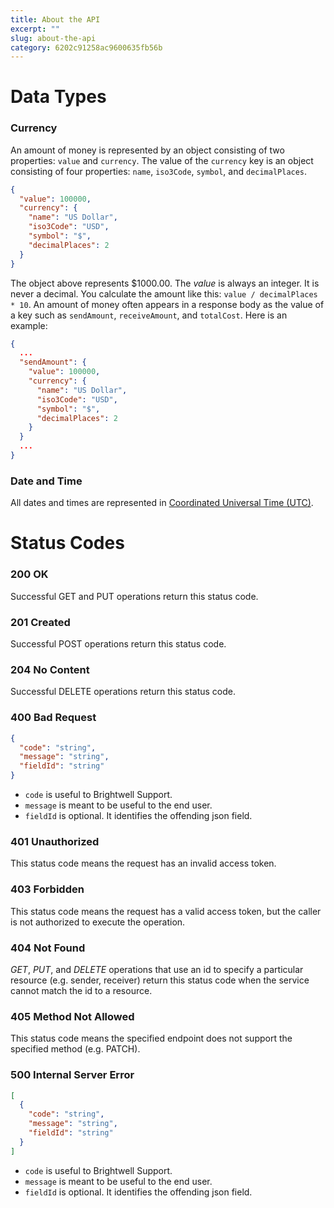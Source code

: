 ```yaml
---
title: About the API
excerpt: ""
slug: about-the-api
category: 6202c91258ac9600635fb56b
---
```


# Data Types

### Currency

An amount of money is represented by an object consisting of two properties: `value` and `currency`. The value of the `currency` key is an object consisting of four properties: `name`, `iso3Code`, `symbol`, and `decimalPlaces`.

``` json
{
  "value": 100000,
  "currency": {
    "name": "US Dollar",
    "iso3Code": "USD",
    "symbol": "$",
    "decimalPlaces": 2
  }
}
```

The object above represents $1000.00. The *value* is always an integer. It is never a decimal. You calculate the amount like this: `value / decimalPlaces * 10`. An amount of money often appears in a response body as the value of a key such as `sendAmount`, `receiveAmount`, and `totalCost`. Here is an example:

``` json
{
  ...
  "sendAmount": {
    "value": 100000,
    "currency": {
      "name": "US Dollar",
      "iso3Code": "USD",
      "symbol": "$",
      "decimalPlaces": 2
    }
  }
  ...
}
```

### Date and Time

All dates and times are represented in [Coordinated Universal Time (UTC)](https://en.wikipedia.org/wiki/ISO_8601#Coordinated_Universal_Time_(UTC)).

# Status Codes

### 200 OK

Successful GET and PUT operations return this status code.

### 201 Created

Successful POST operations return this status code.

### 204 No Content

Successful DELETE operations return this status code.

### 400 Bad Request

``` json
{
  "code": "string",
  "message": "string",
  "fieldId": "string"
}
```

* `code` is useful to Brightwell Support.
* `message` is meant to be useful to the end user.
* `fieldId` is optional. It identifies the offending json field.

### 401 Unauthorized

This status code means the request has an invalid access token.

### 403 Forbidden

This status code means the request has a valid access token, but the caller is not authorized to execute the operation.

### 404 Not Found

*GET*, *PUT*, and *DELETE* operations that use an id to specify a particular resource (e.g. sender, receiver) return this status code when the service cannot match the id to a resource.

### 405 Method Not Allowed

This status code means the specified endpoint does not support the specified method (e.g. PATCH).

### 500 Internal Server Error

``` json
[
  {
    "code": "string",
    "message": "string",
    "fieldId": "string"
  }
]
```

* `code` is useful to Brightwell Support.
* `message` is meant to be useful to the end user.
* `fieldId` is optional. It identifies the offending json field.
